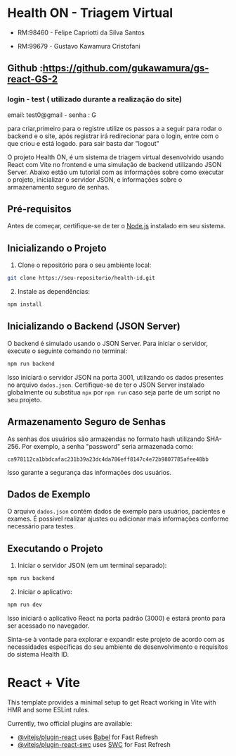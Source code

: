 
# Health ON - Triagem Virtual
- RM:98460 - Felipe Capriotti da Silva Santos 

- RM:99679 - Gustavo Kawamura Cristofani

## Github :https://github.com/gukawamura/gs-react-GS-2
### login - test ( utilizado durante a realização do site)
email: test0@gmail -
senha : G

para criar,primeiro para o registre utilize os passos a a seguir para rodar o backend e o site, após registrar irá redirecionar para o login, entre com o que criou e está logado. para sair basta dar "logout" 

O projeto Health ON, é um sistema de triagem virtual desenvolvido usando React com Vite no frontend e uma simulação de backend utilizando JSON Server. Abaixo estão um tutorial com as informações sobre como executar o projeto, inicializar o servidor JSON, e informações sobre o armazenamento seguro de senhas.

## Pré-requisitos

Antes de começar, certifique-se de ter o [Node.js](https://nodejs.org/) instalado em seu sistema.

## Inicializando o Projeto

1. Clone o repositório para o seu ambiente local:

```bash
git clone https://seu-repositorio/health-id.git
```
2. Instale as dependências:

```bash
npm install
```
## Inicializando o Backend (JSON Server)

O backend é simulado usando o JSON Server. Para iniciar o servidor, execute o seguinte comando no terminal:

```bash
npm run backend
```

Isso iniciará o servidor JSON na porta 3001, utilizando os dados presentes no arquivo `dados.json`. Certifique-se de ter o JSON Server instalado globalmente ou substitua `npx` por `npm run` caso seja parte de um script no seu projeto.

## Armazenamento Seguro de Senhas

As senhas dos usuários são armazendas no formato hash utilizando SHA-256. Por exemplo, a senha "password" seria armazenada como:

```plaintext
ca978112ca1bbdcafac231b39a23dc4da786eff8147c4e72b9807785afee48bb
```

Isso garante a segurança das informações dos usuários.

## Dados de Exemplo

O arquivo `dados.json` contém dados de exemplo para usuários, pacientes e exames. É possível realizar ajustes ou adicionar mais informações conforme necessário para testes.

## Executando o Projeto

1. Iniciar o servidor JSON (em um terminal separado):

```bash
npm run backend
```

2. Iniciar o aplicativo:

```bash
npm run dev
```

Isso iniciará o aplicativo React na porta padrão (3000) e estará pronto para ser acessado no navegador.

Sinta-se à vontade para explorar e expandir este projeto de acordo com as necessidades específicas do seu ambiente de desenvolvimento e requisitos do sistema Health ID.

# React + Vite

This template provides a minimal setup to get React working in Vite with HMR and some ESLint rules.

Currently, two official plugins are available:

 

- [@vitejs/plugin-react](https://github.com/vitejs/vite-plugin-react/blob/main/packages/plugin-react/README.md) uses [Babel](https://babeljs.io/) for Fast Refresh
- [@vitejs/plugin-react-swc](https://github.com/vitejs/vite-plugin-react-swc) uses [SWC](https://swc.rs/) for Fast Refresh
